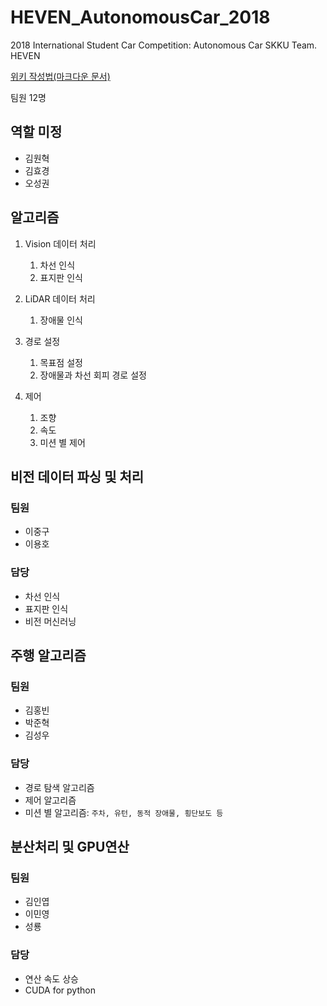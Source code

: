 # HEVEN_AutonomousCar_2018
2018 International Student Car Competition: Autonomous Car SKKU Team. HEVEN

[위키 작성법(마크다운 문서)](https://gist.github.com/ihoneymon/652be052a0727ad59601)

팀원 12명

## 역할 미정
* 김원혁
* 김효경
* 오성권

## 알고리즘
1. Vision 데이터 처리
	1. 차선 인식
	2. 표지판 인식
  
2. LiDAR 데이터 처리
	1. 장애물 인식
  
3. 경로 설정
	1. 목표점 설정
	2. 장애물과 차선 회피 경로 설정
  
4. 제어
	1. 조향
	2. 속도
	3. 미션 별 제어
  
## 비전 데이터 파싱 및 처리
### 팀원
* 이중구
* 이용호
### 담당
* 차선 인식
* 표지판 인식
* 비전 머신러닝

## 주행 알고리즘
### 팀원
* 김홍빈
* 박준혁
* 김성우
### 담당
* 경로 탐색 알고리즘
* 제어 알고리즘
* 미션 별 알고리즘: `주차, 유턴, 동적 장애물, 횡단보도 등`

## 분산처리 및 GPU연산
### 팀원
* 김인엽
* 이민영
* 성룡
### 담당
* 연산 속도 상승
* CUDA for python
